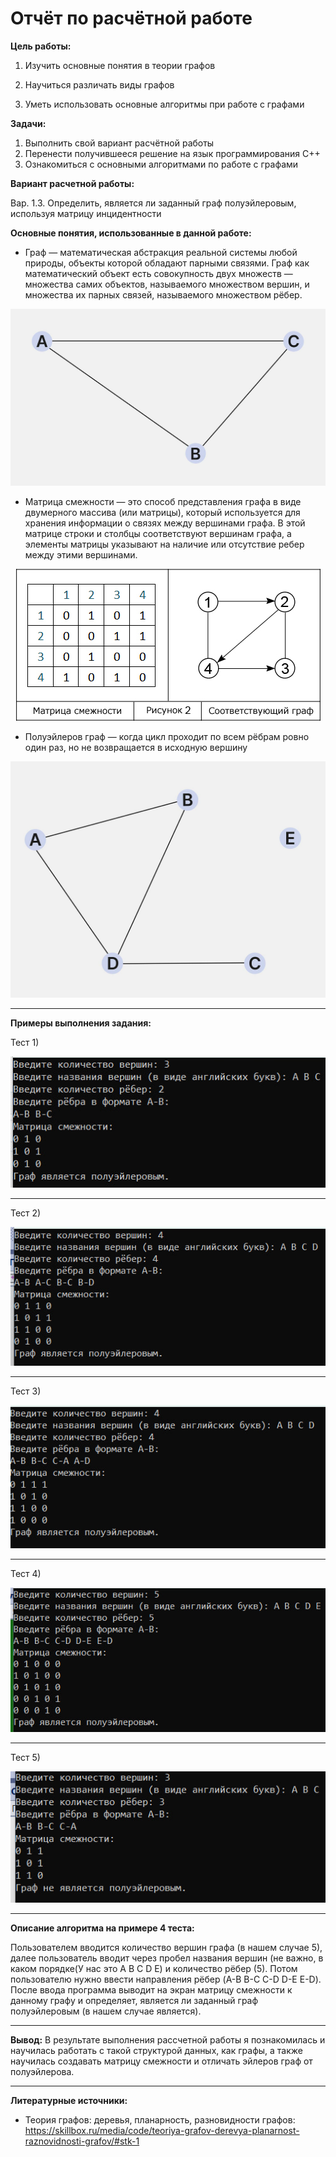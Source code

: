 # Отчёт по расчётной работе
**Цель работы:**
1) Изучить основные понятия в теории графов

2) Научиться различать виды графов

3) Уметь использовать основные алгоритмы при работе с графами

**Задачи:**
1) Выполнить свой вариант расчётной работы
2) Перенести получившееся решение на язык программирования С++
3) Ознакомиться с основными алгоритмами по работе с графами

**Вариант расчетной работы:**

Вар. 1.3. Определить, является ли заданный граф полуэйлеровым, используя матрицу инцидентности

**Основные понятия, использованные в данной работе:**

- Граф — математическая абстракция реальной системы любой природы, объекты которой обладают парными связями. Граф как математический объект есть совокупность двух множеств — множества самих объектов, называемого множеством вершин, и множества их парных связей, называемого множеством рёбер.
 <p  align="center">
    <img src="graph.jpg" width ""height"" >
</p>

- Матрица смежности — это способ представления графа в виде двумерного массива (или матрицы), который используется для хранения информации о связях между вершинами графа. В этой матрице строки и столбцы соответствуют вершинам графа, а элементы матрицы указывают на наличие или отсутствие ребер между этими вершинами.
 <p  align="center">
    <img src="ms.jpg" width ""height"" >
</p>

- Полуэйлеров граф — когда цикл проходит по всем рёбрам ровно один раз, но не возвращается в исходную вершину
<p  align="center">
    <img src="polu.jpg" width ""height"" >
</p>

---
**Примеры выполнения задания:**

Тест 1) 
<p  align="center">
    <img src="T1.jpg" width ""height"" >
</p>

---
Тест 2) 
<p  align="center">
    <img src="T2.jpg" width ""height"" >
</p>

---
Тест 3) 
<p  align="center">
    <img src="T3.jpg" width ""height"" >
</p>

---
Тест 4)    
<p  align="center">
    <img src="T4.jpg" width ""height"" >
</p>

---
Тест 5) 
<p  align="center">
    <img src="T5.jpg" width ""height"" >
</p>

---

**Описание алгоритма на примере 4 теста:**

Пользователем вводится количество вершин графа (в нашем случае 5), далее пользователь вводит через пробел названия вершин (не важно, в каком порядке(У нас это A B C D E) и количество рёбер (5). Потом пользователю нужно ввести направления рёбер (A-B B-C C-D D-E E-D). После ввода программа выводит на экран матрицу смежности к данному графу и определяет, является ли заданный граф полуэйлеровым (в нашем случае является).

---
**Вывод:**
В результате выполнения рассчетной работы я познакомилась и научилась работать с такой структурой данных, как графы, а также научилась создавать матрицу смежности и отличать эйлеров граф от полуэйлерова.

---
**Литературные источники:**
- Теория графов: деревья, планарность, разновидности графов:
https://skillbox.ru/media/code/teoriya-grafov-derevya-planarnost-raznovidnosti-grafov/#stk-1
